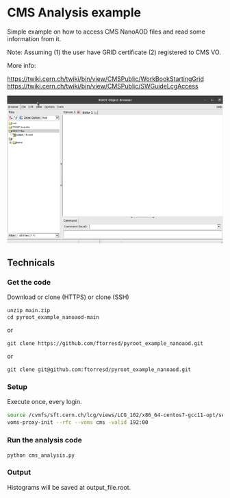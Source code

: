 # CMS Analysis example

Simple example on how to access CMS NanoAOD files and read some information from it.

Note: Assuming (1) the user have GRID certificate (2) registered to CMS VO.

More info:

https://twiki.cern.ch/twiki/bin/view/CMSPublic/WorkBookStartingGrid
https://twiki.cern.ch/twiki/bin/view/CMSPublic/SWGuideLcgAccess


![pyroot_example_nanoaod](https://github.com/ftorresd/pyroot_example_nanoaod/raw/main/content/pyroot_example_nanoaod.gif)


## Technicals

### Get the code

Download or clone (HTTPS) or clone (SSH)
```wget https://github.com/ftorresd/pyroot_example_nanoaod/archive/refs/heads/main.zip
unzip main.zip
cd pyroot_example_nanoaod-main
```

or

```
git clone https://github.com/ftorresd/pyroot_example_nanoaod.git
```

or

```
git clone git@github.com:ftorresd/pyroot_example_nanoaod.git
```

### Setup 
Execute once, every login.

```bash
source /cvmfs/sft.cern.ch/lcg/views/LCG_102/x86_64-centos7-gcc11-opt/setup.sh
voms-proxy-init --rfc --voms cms -valid 192:00
```

### Run the analysis code

```
python cms_analysis.py
```

### Output
Histograms will be saved at output_file.root.
